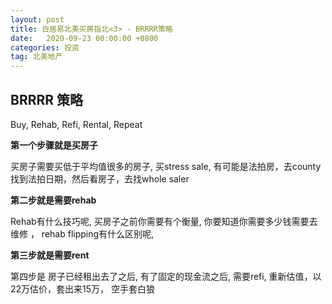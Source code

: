 ```yaml
---
layout: post
title: 白居易北美买房指北<3> - BRRRR策略
date:   2020-09-23 00:00:00 +0800
categories: 投资
tag: 北美地产
---
```



<h2>BRRRR 策略</h2>

Buy, Rehab, Refi, Rental, Repeat

**第一个步骤就是买房子**

买房子需要买低于平均值很多的房子, 买stress sale, 有可能是法拍房，去county找到法拍日期，然后看房子，去找whole saler

**第二步就是需要rehab**

Rehab有什么技巧呢, 买房子之前你需要有个衡量, 你要知道你需要多少钱需要去维修
， rehab flipping有什么区别呢,

**第三步就是需要rent**

第四步是 房子已经租出去了之后, 有了固定的现金流之后, 需要refi, 重新估值，以22万估价，套出来15万， 空手套白狼










    
                

